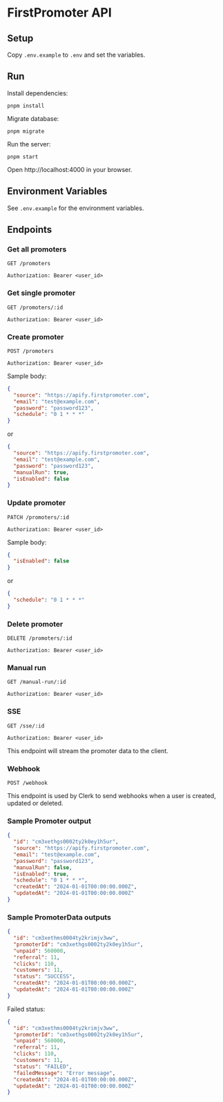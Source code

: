 # FirstPromoter API

## Setup

Copy `.env.example` to `.env` and set the variables.

## Run

Install dependencies:

```
pnpm install
```

Migrate database:

```
pnpm migrate
```

Run the server:

```
pnpm start
```

Open http://localhost:4000 in your browser.

## Environment Variables

See `.env.example` for the environment variables.

## Endpoints

### Get all promoters

```
GET /promoters

Authorization: Bearer <user_id>
```

### Get single promoter

```
GET /promoters/:id

Authorization: Bearer <user_id>
```

### Create promoter

```
POST /promoters

Authorization: Bearer <user_id>
```

Sample body:

```json
{
  "source": "https://apify.firstpromoter.com",
  "email": "test@example.com",
  "password": "password123",
  "schedule": "0 1 * * *"
}
```

or

```json
{
  "source": "https://apify.firstpromoter.com",
  "email": "test@example.com",
  "password": "password123",
  "manualRun": true,
  "isEnabled": false
}
```

### Update promoter

```
PATCH /promoters/:id

Authorization: Bearer <user_id>
```

Sample body:

```json
{
  "isEnabled": false
}
```

or

```json
{
  "schedule": "0 1 * * *"
}
```

### Delete promoter

```
DELETE /promoters/:id

Authorization: Bearer <user_id>
```

### Manual run

```
GET /manual-run/:id

Authorization: Bearer <user_id>
```

### SSE

```
GET /sse/:id

Authorization: Bearer <user_id>
```

This endpoint will stream the promoter data to the client.

### Webhook

```
POST /webhook
```

This endpoint is used by Clerk to send webhooks when a user is created, updated or deleted.

### Sample Promoter output

```json
{
  "id": "cm3xethgs0002ty2k0ey1h5ur",
  "source": "https://apify.firstpromoter.com",
  "email": "test@example.com",
  "password": "password123",
  "manualRun": false,
  "isEnabled": true,
  "schedule": "0 1 * * *",
  "createdAt": "2024-01-01T00:00:00.000Z",
  "updatedAt": "2024-01-01T00:00:00.000Z"
}
```

### Sample PromoterData outputs

```json
{
  "id": "cm3xethms0004ty2krimjv3ww",
  "promoterId": "cm3xethgs0002ty2k0ey1h5ur",
  "unpaid": 560000,
  "referral": 11,
  "clicks": 110,
  "customers": 11,
  "status": "SUCCESS",
  "createdAt": "2024-01-01T00:00:00.000Z",
  "updatedAt": "2024-01-01T00:00:00.000Z"
}
```

Failed status:

```json
{
  "id": "cm3xethms0004ty2krimjv3ww",
  "promoterId": "cm3xethgs0002ty2k0ey1h5ur",
  "unpaid": 560000,
  "referral": 11,
  "clicks": 110,
  "customers": 11,
  "status": "FAILED",
  "failedMessage": "Error message",
  "createdAt": "2024-01-01T00:00:00.000Z",
  "updatedAt": "2024-01-01T00:00:00.000Z"
}
```

